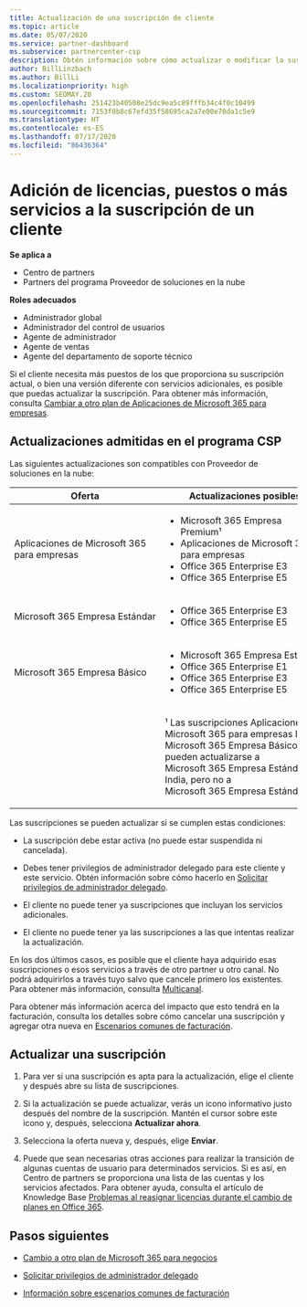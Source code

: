```yaml
---
title: Actualización de una suscripción de cliente
ms.topic: article
ms.date: 05/07/2020
ms.service: partner-dashboard
ms.subservice: partnercenter-csp
description: Obtén información sobre cómo actualizar o modificar la suscripción de un cliente. Agrega más licencias o más puestos, o bien cambia a otra versión con más servicios.
author: BillLinzbach
ms.author: BillLi
ms.localizationpriority: high
ms.custom: SEOMAY.20
ms.openlocfilehash: 251423b40508e25dc9ea5c89fffb34c4f0c10499
ms.sourcegitcommit: 7153f0b8c67efd35f58695ca2a7e00e70da1c5e9
ms.translationtype: HT
ms.contentlocale: es-ES
ms.lasthandoff: 07/17/2020
ms.locfileid: "86436364"
---
```

# <a name="add-licenses-seats-or-more-services-to-a-customers-subscription"></a>Adición de licencias, puestos o más servicios a la suscripción de un cliente

**Se aplica a**

- Centro de partners
- Partners del programa Proveedor de soluciones en la nube

**Roles adecuados**

- Administrador global
- Administrador del control de usuarios
- Agente de administrador
- Agente de ventas
- Agente del departamento de soporte técnico

Si el cliente necesita más puestos de los que proporciona su suscripción actual, o bien una versión diferente con servicios adicionales, es posible que puedas actualizar la suscripción. Para obtener más información, consulta [Cambiar a otro plan de Aplicaciones de Microsoft 365 para empresas](https://go.microsoft.com/fwlink/p/?LinkId=723577).

## <a name="upgrades-supported-in-the-csp-program"></a>Actualizaciones admitidas en el programa CSP <a href="" id="upgradesubscription"></a>

Las siguientes actualizaciones son compatibles con Proveedor de soluciones en la nube:

<table>
<colgroup>
<col width="50%" />
<col width="50%" />
</colgroup>
<thead>
<tr class="header">
<th>Oferta</th>
<th>Actualizaciones posibles</th>
</tr>
</thead>
<tbody>
<tr class="odd">
<td>Aplicaciones de Microsoft 365 para empresas</td>
<td><ul>
<li>Microsoft 365 Empresa Premium¹</li>
<li>Aplicaciones de Microsoft 365 para empresas</li>
<li>Office 365 Enterprise E3</li>
<li>Office 365 Enterprise E5</li>
</ul></td>
</tr>
<tr class="even">
<td>Microsoft 365 Empresa Estándar</td>
<td><ul>
<li>Office 365 Enterprise E3</li>
<li>Office 365 Enterprise E5</li>
</ul></td>
</tr>
<tr class="odd">
<td>Microsoft 365 Empresa Básico</td>
<td><ul>
<li>Microsoft 365 Empresa Estándar¹</li>
<li>Office 365 Enterprise E1</li>
<li>Office 365 Enterprise E3</li>
<li>Office 365 Enterprise E5</li>
</ul></td>
</tr>
<tr class="even">
<td></td>
<td><p>¹ Las suscripciones Aplicaciones de Microsoft 365 para empresas India y Microsoft 365 Empresa Básico India pueden actualizarse a Microsoft 365 Empresa Estándar India, pero no a Microsoft 365 Empresa Estándar.</p></td>
</tr>
</tbody>
</table>

Las suscripciones se pueden actualizar si se cumplen estas condiciones:

- La suscripción debe estar activa (no puede estar suspendida ni cancelada).

- Debes tener privilegios de administrador delegado para este cliente y este servicio. Obtén información sobre cómo hacerlo en [Solicitar privilegios de administrador delegado](request-a-relationship-with-a-customer.md).

- El cliente no puede tener ya suscripciones que incluyan los servicios adicionales.

- El cliente no puede tener ya las suscripciones a las que intentas realizar la actualización.

En los dos últimos casos, es posible que el cliente haya adquirido esas suscripciones o esos servicios a través de otro partner u otro canal. No podrá adquirirlos a través tuyo salvo que cancele primero los existentes. Para obtener más información, consulta [Multicanal](multichannel.md).

Para obtener más información acerca del impacto que esto tendrá en la facturación, consulta los detalles sobre cómo cancelar una suscripción y agregar otra nueva en [Escenarios comunes de facturación](common-billing-scenarios.md).

## <a name="upgrade-a-subscription"></a>Actualizar una suscripción

1. Para ver si una suscripción es apta para la actualización, elige el cliente y después abre su lista de suscripciones.

2. Si la actualización se puede actualizar, verás un icono informativo justo después del nombre de la suscripción. Mantén el cursor sobre este icono y, después, selecciona **Actualizar ahora**.

3. Selecciona la oferta nueva y, después, elige **Enviar**.

4. Puede que sean necesarias otras acciones para realizar la transición de algunas cuentas de usuario para determinados servicios. Si es así, en Centro de partners se proporciona una lista de las cuentas y los servicios afectados. Para obtener ayuda, consulta el artículo de Knowledge Base [Problemas al reasignar licencias durante el cambio de planes en Office 365](https://go.microsoft.com/fwlink/p/?LinkId=723576).

## <a name="next-steps"></a>Pasos siguientes

- [Cambio a otro plan de Microsoft 365 para negocios](https://go.microsoft.com/fwlink/p/?LinkId=723577)

- [Solicitar privilegios de administrador delegado](request-a-relationship-with-a-customer.md)

- [Información sobre escenarios comunes de facturación](common-billing-scenarios.md)